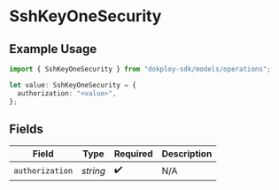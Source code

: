 # SshKeyOneSecurity

## Example Usage

```typescript
import { SshKeyOneSecurity } from "dokploy-sdk/models/operations";

let value: SshKeyOneSecurity = {
  authorization: "<value>",
};
```

## Fields

| Field              | Type               | Required           | Description        |
| ------------------ | ------------------ | ------------------ | ------------------ |
| `authorization`    | *string*           | :heavy_check_mark: | N/A                |